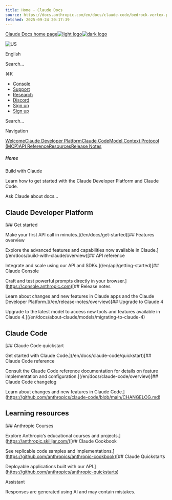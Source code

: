 ```yaml
---
title: Home - Claude Docs
source: https://docs.anthropic.com/en/docs/claude-code/bedrock-vertex-proxies
fetched: 2025-09-24 20:17:39
---
```


[Claude Docs home page![light logo](https://mintcdn.com/anthropic-claude-docs/DcI2Ybid7ZEnFaf0/logo/light.svg?fit=max&auto=format&n=DcI2Ybid7ZEnFaf0&q=85&s=c877c45432515ee69194cb19e9f983a2)![dark logo](https://mintcdn.com/anthropic-claude-docs/DcI2Ybid7ZEnFaf0/logo/dark.svg?fit=max&auto=format&n=DcI2Ybid7ZEnFaf0&q=85&s=f5bb877be0cb3cba86cf6d7c88185216)](/)

![US](https://d3gk2c5xim1je2.cloudfront.net/flags/US.svg)

English

Search...

⌘K

* [Console](https://console.anthropic.com/login)
* [Support](https://support.claude.com/)
* [Research](https://www.anthropic.com/research)
* [Discord](https://www.anthropic.com/discord)
* [Sign up](https://console.anthropic.com/login)
* [Sign up](https://console.anthropic.com/login)

Search...

Navigation

[Welcome](/en/home)[Claude Developer Platform](/en/docs/intro)[Claude Code](/en/docs/claude-code/overview)[Model Context Protocol (MCP)](/en/docs/mcp)[API Reference](/en/api/messages)[Resources](/en/resources/overview)[Release Notes](/en/release-notes/overview)

##### Home

Build with Claude

Learn how to get started with the Claude Developer Platform and Claude Code.

Ask Claude about docs…

## Claude Developer Platform

[## Get started

Make your first API call in minutes.](/en/docs/get-started)[## Features overview

Explore the advanced features and capabilities now available in Claude.](/en/docs/build-with-claude/overview)[## API reference

Integrate and scale using our API and SDKs.](/en/api/getting-started)[## Claude Console

Craft and test powerful prompts directly in your browser.](https://console.anthropic.com)[## Release notes

Learn about changes and new features in Claude apps and the Claude Developer Platform.](/en/release-notes/overview)[## Upgrade to Claude 4

Upgrade to the latest model to access new tools and features available in Claude 4.](/en/docs/about-claude/models/migrating-to-claude-4)

## Claude Code

[## Claude Code quickstart

Get started with Claude Code.](/en/docs/claude-code/quickstart)[## Claude Code reference

Consult the Claude Code reference documentation for details on feature implementation and configuration.](/en/docs/claude-code/overview)[## Claude Code changelog

Learn about changes and new features in Claude Code.](https://github.com/anthropics/claude-code/blob/main/CHANGELOG.md)

## Learning resources

[## Anthropic Courses

Explore Anthropic’s educational courses and projects.](https://anthropic.skilljar.com/)[## Claude Cookbook

See replicable code samples and implementations.](https://github.com/anthropics/anthropic-cookbook)[## Claude Quickstarts

Deployable applications built with our API.](https://github.com/anthropics/anthropic-quickstarts)

Assistant

Responses are generated using AI and may contain mistakes.